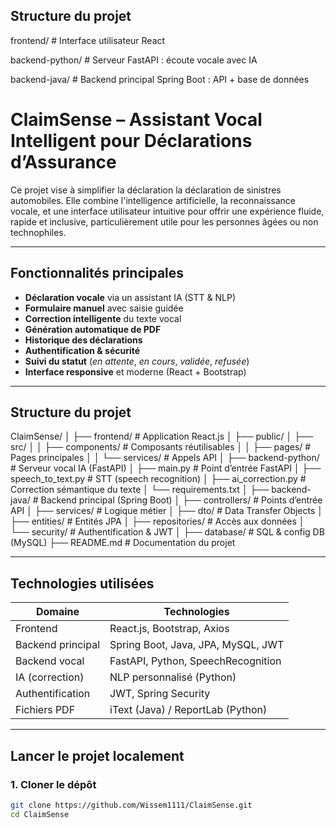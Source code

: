 
## Structure du projet
 frontend/ # Interface utilisateur React
 
 backend-python/ # Serveur FastAPI : écoute vocale avec IA
 
 backend-java/ # Backend principal Spring Boot : API + base de données




# ClaimSense – Assistant Vocal Intelligent pour Déclarations d’Assurance

Ce projet vise à simplifier la déclaration la déclaration de sinistres automobiles. Elle combine l'intelligence artificielle, la reconnaissance vocale, et une interface utilisateur intuitive pour offrir une expérience fluide, rapide et inclusive, particulièrement utile pour les personnes âgées ou non technophiles.

---

##  Fonctionnalités principales

-  **Déclaration vocale** via un assistant IA (STT & NLP)
-  **Formulaire manuel** avec saisie guidée
-  **Correction intelligente** du texte vocal
-  **Génération automatique de PDF**
-  **Historique des déclarations**
-  **Authentification & sécurité**
-  **Suivi du statut** (_en attente_, _en cours_, _validée_, _refusée_)
-  **Interface responsive** et moderne (React + Bootstrap)

---

##  Structure du projet

ClaimSense/
│
├── frontend/ # Application React.js 
│ ├── public/
│ ├── src/
│ │ ├── components/ # Composants réutilisables
│ │ ├── pages/ # Pages principales
│ │ └── services/ # Appels API
│
├── backend-python/ # Serveur vocal IA (FastAPI)
│ ├── main.py # Point d’entrée FastAPI
│ ├── speech_to_text.py # STT (speech recognition)
│ ├── ai_correction.py # Correction sémantique du texte
│ └── requirements.txt
│
├── backend-java/ # Backend principal (Spring Boot)
│ ├── controllers/ # Points d’entrée API
│ ├── services/ # Logique métier
│ ├── dto/ # Data Transfer Objects
│ ├── entities/ # Entités JPA
│ ├── repositories/ # Accès aux données
│ └── security/ # Authentification & JWT
│
├── database/ # SQL & config DB (MySQL)
├── README.md # Documentation du projet

---

## Technologies utilisées

| Domaine            | Technologies                          |
|--------------------|----------------------------------------|
| Frontend           | React.js, Bootstrap, Axios             |
| Backend principal  | Spring Boot, Java, JPA, MySQL, JWT     |
| Backend vocal      | FastAPI, Python, SpeechRecognition     |
| IA (correction)    | NLP personnalisé (Python)              |
| Authentification   | JWT, Spring Security                   |
| Fichiers PDF       | iText (Java) / ReportLab (Python)      |

---

## Lancer le projet localement

### 1. Cloner le dépôt
```bash
git clone https://github.com/Wissem1111/ClaimSense.git
cd ClaimSense
